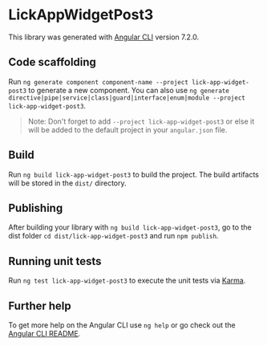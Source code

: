 # LickAppWidgetPost3

This library was generated with [Angular CLI](https://github.com/angular/angular-cli) version 7.2.0.

## Code scaffolding

Run `ng generate component component-name --project lick-app-widget-post3` to generate a new component. You can also use `ng generate directive|pipe|service|class|guard|interface|enum|module --project lick-app-widget-post3`.
> Note: Don't forget to add `--project lick-app-widget-post3` or else it will be added to the default project in your `angular.json` file. 

## Build

Run `ng build lick-app-widget-post3` to build the project. The build artifacts will be stored in the `dist/` directory.

## Publishing

After building your library with `ng build lick-app-widget-post3`, go to the dist folder `cd dist/lick-app-widget-post3` and run `npm publish`.

## Running unit tests

Run `ng test lick-app-widget-post3` to execute the unit tests via [Karma](https://karma-runner.github.io).

## Further help

To get more help on the Angular CLI use `ng help` or go check out the [Angular CLI README](https://github.com/angular/angular-cli/blob/master/README.md).
